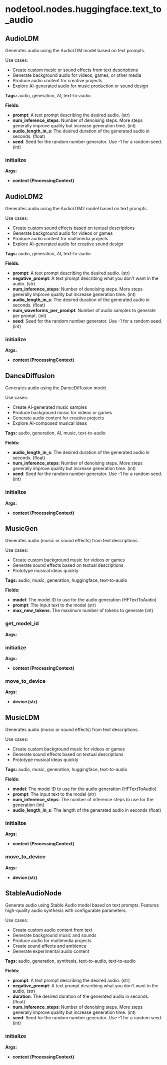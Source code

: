 # nodetool.nodes.huggingface.text_to_audio

## AudioLDM

Generates audio using the AudioLDM model based on text prompts.

Use cases:
- Create custom music or sound effects from text descriptions
- Generate background audio for videos, games, or other media
- Produce audio content for creative projects
- Explore AI-generated audio for music production or sound design

**Tags:** audio, generation, AI, text-to-audio

**Fields:**
- **prompt**: A text prompt describing the desired audio. (str)
- **num_inference_steps**: Number of denoising steps. More steps generally improve quality but increase generation time. (int)
- **audio_length_in_s**: The desired duration of the generated audio in seconds. (float)
- **seed**: Seed for the random number generator. Use -1 for a random seed. (int)

### initialize

**Args:**
- **context (ProcessingContext)**


## AudioLDM2

Generates audio using the AudioLDM2 model based on text prompts.

Use cases:
- Create custom sound effects based on textual descriptions
- Generate background audio for videos or games
- Produce audio content for multimedia projects
- Explore AI-generated audio for creative sound design

**Tags:** audio, generation, AI, text-to-audio

**Fields:**
- **prompt**: A text prompt describing the desired audio. (str)
- **negative_prompt**: A text prompt describing what you don't want in the audio. (str)
- **num_inference_steps**: Number of denoising steps. More steps generally improve quality but increase generation time. (int)
- **audio_length_in_s**: The desired duration of the generated audio in seconds. (float)
- **num_waveforms_per_prompt**: Number of audio samples to generate per prompt. (int)
- **seed**: Seed for the random number generator. Use -1 for a random seed. (int)

### initialize

**Args:**
- **context (ProcessingContext)**


## DanceDiffusion

Generates audio using the DanceDiffusion model.

Use cases:
- Create AI-generated music samples
- Produce background music for videos or games
- Generate audio content for creative projects
- Explore AI-composed musical ideas

**Tags:** audio, generation, AI, music, text-to-audio

**Fields:**
- **audio_length_in_s**: The desired duration of the generated audio in seconds. (float)
- **num_inference_steps**: Number of denoising steps. More steps generally improve quality but increase generation time. (int)
- **seed**: Seed for the random number generator. Use -1 for a random seed. (int)

### initialize

**Args:**
- **context (ProcessingContext)**


## MusicGen

Generates audio (music or sound effects) from text descriptions.

Use cases:
- Create custom background music for videos or games
- Generate sound effects based on textual descriptions
- Prototype musical ideas quickly

**Tags:** audio, music, generation, huggingface, text-to-audio

**Fields:**
- **model**: The model ID to use for the audio generation (HFTextToAudio)
- **prompt**: The input text to the model (str)
- **max_new_tokens**: The maximum number of tokens to generate (int)

### get_model_id

**Args:**

### initialize

**Args:**
- **context (ProcessingContext)**

### move_to_device

**Args:**
- **device (str)**


## MusicLDM

Generates audio (music or sound effects) from text descriptions.

Use cases:
- Create custom background music for videos or games
- Generate sound effects based on textual descriptions
- Prototype musical ideas quickly

**Tags:** audio, music, generation, huggingface, text-to-audio

**Fields:**
- **model**: The model ID to use for the audio generation (HFTextToAudio)
- **prompt**: The input text to the model (str)
- **num_inference_steps**: The number of inference steps to use for the generation (int)
- **audio_length_in_s**: The length of the generated audio in seconds (float)

### initialize

**Args:**
- **context (ProcessingContext)**

### move_to_device

**Args:**
- **device (str)**


## StableAudioNode

Generate audio using Stable Audio model based on text prompts. Features high-quality audio synthesis with configurable parameters.

Use cases:
- Create custom audio content from text
- Generate background music and sounds
- Produce audio for multimedia projects
- Create sound effects and ambience
- Generate experimental audio content

**Tags:** audio, generation, synthesis, text-to-audio, text-to-audio

**Fields:**
- **prompt**: A text prompt describing the desired audio. (str)
- **negative_prompt**: A text prompt describing what you don't want in the audio. (str)
- **duration**: The desired duration of the generated audio in seconds. (float)
- **num_inference_steps**: Number of denoising steps. More steps generally improve quality but increase generation time. (int)
- **seed**: Seed for the random number generator. Use -1 for a random seed. (int)

### initialize

**Args:**
- **context (ProcessingContext)**


